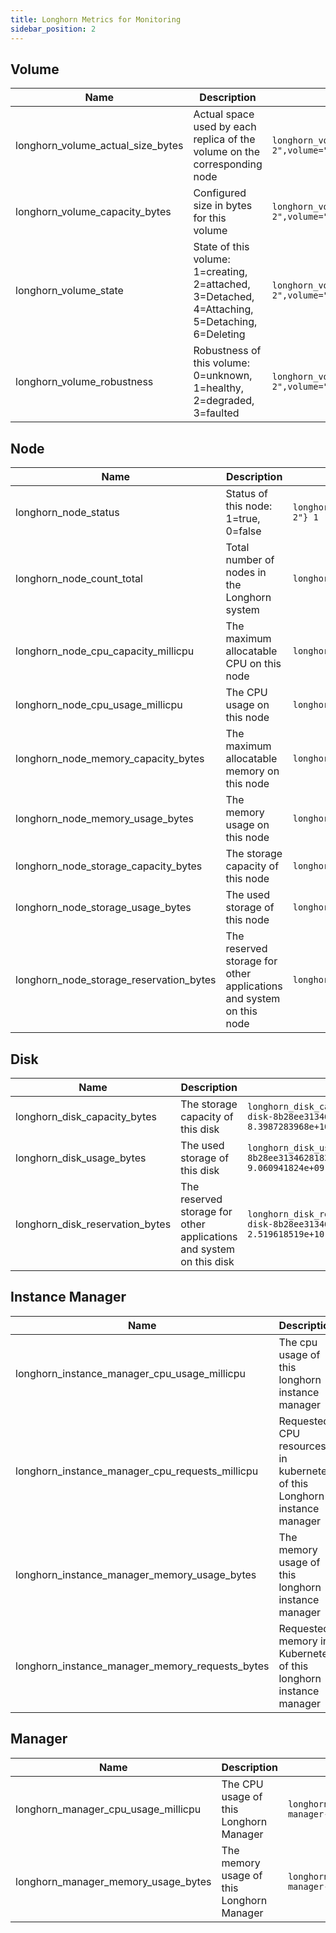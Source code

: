 ```yaml
---
title: Longhorn Metrics for Monitoring
sidebar_position: 2
---
```

## Volume

| Name | Description  | Example |
|---|---|---|
| longhorn_volume_actual_size_bytes | Actual space used by each replica of the volume on the corresponding node | `longhorn_volume_actual_size_bytes{node="worker-2",volume="testvol"} 1.1917312e+08` |
| longhorn_volume_capacity_bytes | Configured size in bytes for this volume | `longhorn_volume_capacity_bytes{node="worker-2",volume="testvol"} 6.442450944e+09` |
| longhorn_volume_state | State of this volume: 1=creating, 2=attached, 3=Detached, 4=Attaching, 5=Detaching, 6=Deleting | `longhorn_volume_state{node="worker-2",volume="testvol"} 2` |
| longhorn_volume_robustness | Robustness of this volume: 0=unknown, 1=healthy, 2=degraded, 3=faulted  | `longhorn_volume_robustness{node="worker-2",volume="testvol"} 1` |

## Node

| Name | Description  | Example |
|---|---|---|
| longhorn_node_status | Status of this node: 1=true, 0=false | `longhorn_node_status{condition="ready",condition_reason="",node="worker-2"} 1` |
| longhorn_node_count_total | Total number of nodes in the Longhorn system | `longhorn_node_count_total 4` |
| longhorn_node_cpu_capacity_millicpu | The maximum allocatable CPU on this node | `longhorn_node_cpu_capacity_millicpu{node="worker-2"} 2000` |
| longhorn_node_cpu_usage_millicpu | The CPU usage on this node | `longhorn_node_cpu_usage_millicpu{node="pworker-2"} 186` |
| longhorn_node_memory_capacity_bytes | The maximum allocatable memory on this node | `longhorn_node_memory_capacity_bytes{node="worker-2"} 4.031229952e+09` |
| longhorn_node_memory_usage_bytes |  The memory usage on this node | `longhorn_node_memory_usage_bytes{node="worker-2"} 1.833582592e+09` |
| longhorn_node_storage_capacity_bytes | The storage capacity of this node | `longhorn_node_storage_capacity_bytes{node="worker-3"} 8.3987283968e+10` |
| longhorn_node_storage_usage_bytes | The used storage of this node | `longhorn_node_storage_usage_bytes{node="worker-3"} 9.060941824e+09` |
| longhorn_node_storage_reservation_bytes | The reserved storage for other applications and system on this node | `longhorn_node_storage_reservation_bytes{node="worker-3"} 2.519618519e+10` |

## Disk

| Name | Description  | Example |
|---|---|---|
| longhorn_disk_capacity_bytes | The storage capacity of this disk | `longhorn_disk_capacity_bytes{disk="default-disk-8b28ee3134628183",node="worker-3"} 8.3987283968e+10` |
| longhorn_disk_usage_bytes | The used storage of this disk | `longhorn_disk_usage_bytes{disk="default-disk-8b28ee3134628183",node="worker-3"} 9.060941824e+09` |
| longhorn_disk_reservation_bytes | The reserved storage for other applications and system on this disk | `longhorn_disk_reservation_bytes{disk="default-disk-8b28ee3134628183",node="worker-3"} 2.519618519e+10` |

## Instance Manager

| Name | Description  | Example |
|---|---|---|
| longhorn_instance_manager_cpu_usage_millicpu |  The cpu usage of this longhorn instance manager | `longhorn_instance_manager_cpu_usage_millicpu{instance_manager="instance-manager-e-2189ed13",instance_manager_type="engine",node="worker-2"} 80` |
| longhorn_instance_manager_cpu_requests_millicpu | Requested CPU resources in kubernetes of this Longhorn instance manager | `longhorn_instance_manager_cpu_requests_millicpu{instance_manager="instance-manager-e-2189ed13",instance_manager_type="engine",node="worker-2"} 250` |
| longhorn_instance_manager_memory_usage_bytes | The memory usage of this longhorn instance manager | `longhorn_instance_manager_memory_usage_bytes{instance_manager="instance-manager-e-2189ed13",instance_manager_type="engine",node="worker-2"} 2.4072192e+07` |
| longhorn_instance_manager_memory_requests_bytes | Requested memory in Kubernetes of this longhorn instance manager | `longhorn_instance_manager_memory_requests_bytes{instance_manager="instance-manager-e-2189ed13",instance_manager_type="engine",node="worker-2"} 0` |

## Manager

| Name | Description  | Example |
|---|---|---|
| longhorn_manager_cpu_usage_millicpu |  The CPU usage of this Longhorn Manager | `longhorn_manager_cpu_usage_millicpu{manager="longhorn-manager-5rx2n",node="worker-2"} 27` |
| longhorn_manager_memory_usage_bytes | The memory usage of this Longhorn Manager | `longhorn_manager_memory_usage_bytes{manager="longhorn-manager-5rx2n",node="worker-2"} 2.6144768e+07` |
